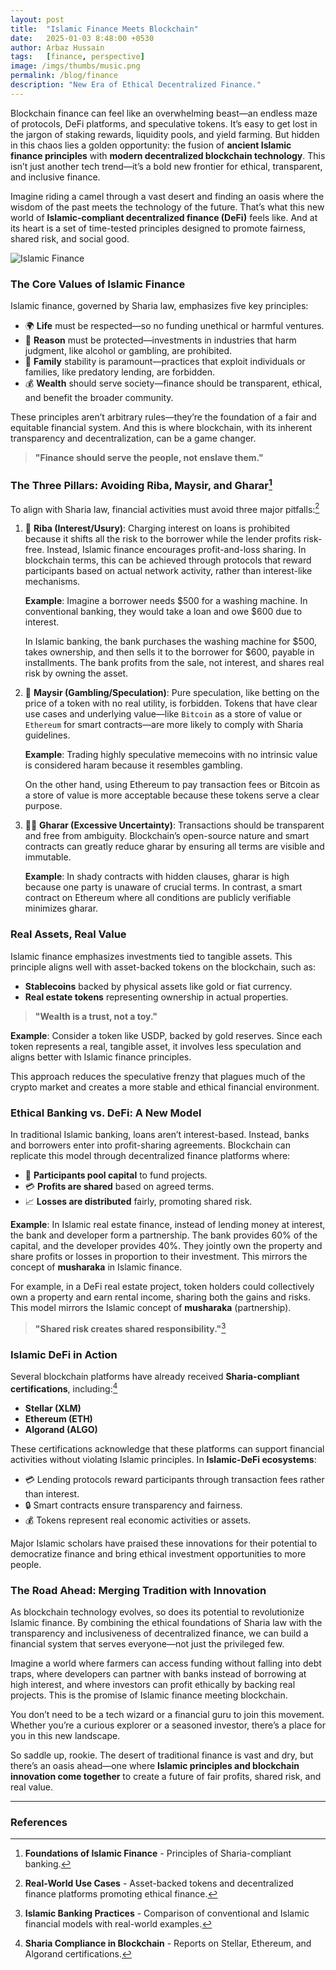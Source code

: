 ```yaml
---
layout: post
title:  "Islamic Finance Meets Blockchain"
date:   2025-01-03 8:48:00 +0530
author: Arbaz Hussain
tags:   [finance, perspective]
image: /imgs/thumbs/music.png
permalink: /blog/finance
description: "New Era of Ethical Decentralized Finance."
---
```


Blockchain finance can feel like an overwhelming beast—an endless maze of protocols, DeFi platforms, and speculative tokens. It’s easy to get lost in the jargon of staking rewards, liquidity pools, and yield farming. But hidden in this chaos lies a golden opportunity: the fusion of **ancient Islamic finance principles** with **modern decentralized blockchain technology**. This isn’t just another tech trend—it’s a bold new frontier for ethical, transparent, and inclusive finance.

Imagine riding a camel through a vast desert and finding an oasis where the wisdom of the past meets the technology of the future. That’s what this new world of **Islamic-compliant decentralized finance (DeFi)** feels like. And at its heart is a set of time-tested principles designed to promote fairness, shared risk, and social good.

![Islamic Finance](https://miro.medium.com/v2/resize:fit:1400/0*GGqnJsjPvgj_VHL5)

### The Core Values of Islamic Finance

Islamic finance, governed by Sharia law, emphasizes five key principles:
- 🌍 **Life** must be respected—so no funding unethical or harmful ventures.
- 🧬 **Reason** must be protected—investments in industries that harm judgment, like alcohol or gambling, are prohibited.
- 🤝 **Family** stability is paramount—practices that exploit individuals or families, like predatory lending, are forbidden.
- 💰 **Wealth** should serve society—finance should be transparent, ethical, and benefit the broader community.

These principles aren’t arbitrary rules—they’re the foundation of a fair and equitable financial system. And this is where blockchain, with its inherent transparency and decentralization, can be a game changer.

> **"Finance should serve the people, not enslave them."**

### The Three Pillars: Avoiding Riba, Maysir, and Gharar[^2]

To align with Sharia law, financial activities must avoid three major pitfalls:[^3]

1. 💸 **Riba (Interest/Usury)**: 
   Charging interest on loans is prohibited because it shifts all the risk to the borrower while the lender profits risk-free. Instead, Islamic finance encourages profit-and-loss sharing. In blockchain terms, this can be achieved through protocols that reward participants based on actual network activity, rather than interest-like mechanisms.

   **Example**: Imagine a borrower needs $500 for a washing machine. In conventional banking, they would take a loan and owe $600 due to interest.

   In Islamic banking, the bank purchases the washing machine for $500, takes ownership, and then sells it to the borrower for $600, payable in installments. The bank profits from the sale, not interest, and shares real risk by owning the asset.

2. 🎲 **Maysir (Gambling/Speculation)**: 
   Pure speculation, like betting on the price of a token with no real utility, is forbidden. Tokens that have clear use cases and underlying value—like `Bitcoin` as a store of value or `Ethereum` for smart contracts—are more likely to comply with Sharia guidelines.

   **Example**: Trading highly speculative memecoins with no intrinsic value is considered haram because it resembles gambling. 
   
   On the other hand, using Ethereum to pay transaction fees or Bitcoin as a store of value is more acceptable because these tokens serve a clear purpose.

3. 🕵️‍♂️ **Gharar (Excessive Uncertainty)**: 
   Transactions should be transparent and free from ambiguity. Blockchain’s open-source nature and smart contracts can greatly reduce gharar by ensuring all terms are visible and immutable.

   **Example**: In shady contracts with hidden clauses, gharar is high because one party is unaware of crucial terms. In contrast, a smart contract on Ethereum where all conditions are publicly verifiable minimizes gharar.

### Real Assets, Real Value

Islamic finance emphasizes investments tied to tangible assets. This principle aligns well with asset-backed tokens on the blockchain, such as:
- **Stablecoins** backed by physical assets like gold or fiat currency.
- **Real estate tokens** representing ownership in actual properties.

> **"Wealth is a trust, not a toy."**

**Example**: Consider a token like USDP, backed by gold reserves. Since each token represents a real, tangible asset, it involves less speculation and aligns better with Islamic finance principles.

This approach reduces the speculative frenzy that plagues much of the crypto market and creates a more stable and ethical financial environment.

### Ethical Banking vs. DeFi: A New Model

In traditional Islamic banking, loans aren’t interest-based. Instead, banks and borrowers enter into profit-sharing agreements. Blockchain can replicate this model through decentralized finance platforms where:
- 💼 **Participants pool capital** to fund projects.
- 💳 **Profits are shared** based on agreed terms.
- 📈 **Losses are distributed** fairly, promoting shared risk.

**Example**: In Islamic real estate finance, instead of lending money at interest, the bank and developer form a partnership. The bank provides 60% of the capital, and the developer provides 40%. They jointly own the property and share profits or losses in proportion to their investment. This mirrors the concept of **musharaka** in Islamic finance.

For example, in a DeFi real estate project, token holders could collectively own a property and earn rental income, sharing both the gains and risks. This model mirrors the Islamic concept of **musharaka** (partnership).

> **"Shared risk creates shared responsibility."**[^4]

### Islamic DeFi in Action

Several blockchain platforms have already received **Sharia-compliant certifications**, including:[^1]
- **Stellar (XLM)**
- **Ethereum (ETH)**
- **Algorand (ALGO)**

These certifications acknowledge that these platforms can support financial activities without violating Islamic principles. In **Islamic-DeFi ecosystems**:
- 💳 Lending protocols reward participants through transaction fees rather than interest.
- 🔒 Smart contracts ensure transparency and fairness.
- 💰 Tokens represent real economic activities or assets.

Major Islamic scholars have praised these innovations for their potential to democratize finance and bring ethical investment opportunities to more people.

### The Road Ahead: Merging Tradition with Innovation

As blockchain technology evolves, so does its potential to revolutionize Islamic finance. By combining the ethical foundations of Sharia law with the transparency and inclusiveness of decentralized finance, we can build a financial system that serves everyone—not just the privileged few.

Imagine a world where farmers can access funding without falling into debt traps, where developers can partner with banks instead of borrowing at high interest, and where investors can profit ethically by backing real projects. This is the promise of Islamic finance meeting blockchain.

You don’t need to be a tech wizard or a financial guru to join this movement. Whether you’re a curious explorer or a seasoned investor, there’s a place for you in this new landscape.

So saddle up, rookie. The desert of traditional finance is vast and dry, but there’s an oasis ahead—one where **Islamic principles and blockchain innovation come together** to create a future of fair profits, shared risk, and real value.

---

### References

[^1]: **Sharia Compliance in Blockchain** - Reports on Stellar, Ethereum, and Algorand certifications.  
[^2]: **Foundations of Islamic Finance** - Principles of Sharia-compliant banking.  
[^3]: **Real-World Use Cases** - Asset-backed tokens and decentralized finance platforms promoting ethical finance.  
[^4]: **Islamic Banking Practices** - Comparison of conventional and Islamic financial models with real-world examples.